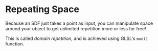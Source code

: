 # Repeating Space

Because an SDF just takes a point as input, you can manipulate space around your object to get unlimited repetition more or less for free!

This is called *domain repetition*, and is achieved using GLSL's `mod()` function.
